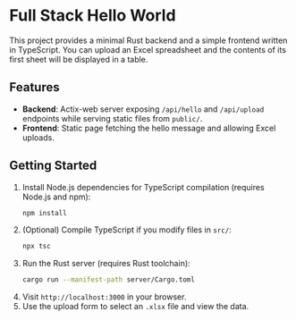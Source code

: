 # Full Stack Hello World

This project provides a minimal Rust backend and a simple frontend written in
TypeScript. You can upload an Excel spreadsheet and the contents of its first
sheet will be displayed in a table.

## Features
- **Backend**: Actix-web server exposing `/api/hello` and `/api/upload` endpoints while serving static files from `public/`.
- **Frontend**: Static page fetching the hello message and allowing Excel uploads.

## Getting Started

1. Install Node.js dependencies for TypeScript compilation (requires Node.js and npm):
   ```bash
   npm install
   ```
2. (Optional) Compile TypeScript if you modify files in `src/`:
   ```bash
   npx tsc
   ```
3. Run the Rust server (requires Rust toolchain):
   ```bash
   cargo run --manifest-path server/Cargo.toml
   ```
4. Visit `http://localhost:3000` in your browser.
5. Use the upload form to select an `.xlsx` file and view the data.
